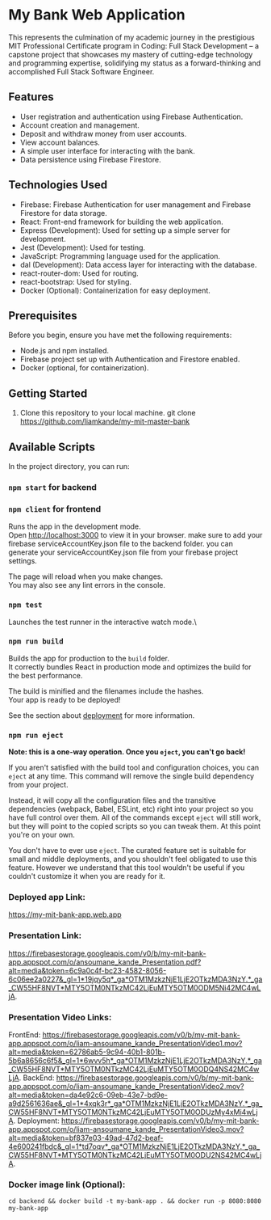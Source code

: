 # My Bank Web Application

This represents the culmination of my academic journey in the prestigious MIT Professional Certificate program in Coding: Full Stack Development – a capstone project that showcases my mastery of cutting-edge technology and programming expertise, solidifying my status as a forward-thinking and accomplished Full Stack Software Engineer.

## Features

- User registration and authentication using Firebase Authentication.
- Account creation and management.
- Deposit and withdraw money from user accounts.
- View account balances.
- A simple user interface for interacting with the bank.
- Data persistence using Firebase Firestore.

## Technologies Used

- Firebase: Firebase Authentication for user management and Firebase Firestore for data storage.
- React: Front-end framework for building the web application.
- Express (Development): Used for setting up a simple server for development.
- Jest (Development): Used for testing.
- JavaScript: Programming language used for the application.
- dal (Development): Data access layer for interacting with the database.
- react-router-dom: Used for routing.
- react-bootstrap: Used for styling. 
- Docker (Optional): Containerization for easy deployment.

## Prerequisites

Before you begin, ensure you have met the following requirements:

- Node.js and npm installed.
- Firebase project set up with Authentication and Firestore enabled.
- Docker (optional, for containerization).

## Getting Started

1. Clone this repository to your local machine.
git clone https://github.com/liamkande/my-mit-master-bank

## Available Scripts

In the project directory, you can run:

### `npm start` for backend
### `npm client` for frontend

Runs the app in the development mode.\
Open [http://localhost:3000](http://localhost:3000) to view it in your browser.
make sure to add your firebase serviceAccountKey.json file to the backend folder.
you can generate your serviceAccountKey.json file from your firebase project settings.

The page will reload when you make changes.\
You may also see any lint errors in the console.

### `npm test`

Launches the test runner in the interactive watch mode.\


### `npm run build`

Builds the app for production to the `build` folder.\
It correctly bundles React in production mode and optimizes the build for the best performance.

The build is minified and the filenames include the hashes.\
Your app is ready to be deployed!

See the section about [deployment](https://facebook.github.io/create-react-app/docs/deployment) for more information.

### `npm run eject`

**Note: this is a one-way operation. Once you `eject`, you can't go back!**

If you aren't satisfied with the build tool and configuration choices, you can `eject` at any time. This command will remove the single build dependency from your project.

Instead, it will copy all the configuration files and the transitive dependencies (webpack, Babel, ESLint, etc) right into your project so you have full control over them. All of the commands except `eject` will still work, but they will point to the copied scripts so you can tweak them. At this point you're on your own.

You don't have to ever use `eject`. The curated feature set is suitable for small and middle deployments, and you shouldn't feel obligated to use this feature. However we understand that this tool wouldn't be useful if you couldn't customize it when you are ready for it.

### Deployed app Link: 
https://my-mit-bank-app.web.app

### Presentation Link:
https://firebasestorage.googleapis.com/v0/b/my-mit-bank-app.appspot.com/o/ansoumane_kande_Presentation.pdf?alt=media&token=6c9a0c4f-bc23-4582-8056-6c06ee2a0227&_gl=1*19jqy5q*_ga*OTM1MzkzNjE1LjE2OTkzMDA3NzY.*_ga_CW55HF8NVT*MTY5OTM0NTkzMC42LjEuMTY5OTM0ODM5Ni42MC4wLjA.

### Presentation Video Links:
FrontEnd: https://firebasestorage.googleapis.com/v0/b/my-mit-bank-app.appspot.com/o/liam-ansoumane_kande_PresentationVideo1.mov?alt=media&token=62786ab5-9c94-40b1-801b-5b6a8656c6f5&_gl=1*6wvv5h*_ga*OTM1MzkzNjE1LjE2OTkzMDA3NzY.*_ga_CW55HF8NVT*MTY5OTM0NTkzMC42LjEuMTY5OTM0ODQ4NS42MC4wLjA.
BackEnd: https://firebasestorage.googleapis.com/v0/b/my-mit-bank-app.appspot.com/o/liam-ansoumane_kande_PresentationVideo2.mov?alt=media&token=da4e92c6-09eb-43e7-bd9e-a9d2561636ae&_gl=1*4xqk3r*_ga*OTM1MzkzNjE1LjE2OTkzMDA3NzY.*_ga_CW55HF8NVT*MTY5OTM0NTkzMC42LjEuMTY5OTM0ODUzMy4xMi4wLjA.
Deployment: https://firebasestorage.googleapis.com/v0/b/my-mit-bank-app.appspot.com/o/liam-ansoumane_kande_PresentationVideo3.mov?alt=media&token=bf837e03-49ad-47d2-beaf-4e600241fbdc&_gl=1*td7oqv*_ga*OTM1MzkzNjE1LjE2OTkzMDA3NzY.*_ga_CW55HF8NVT*MTY5OTM0NTkzMC42LjEuMTY5OTM0ODU2NS42MC4wLjA.

### Docker image link (Optional): 
`cd backend && docker build -t my-bank-app . && docker run -p 8080:8080 my-bank-app`